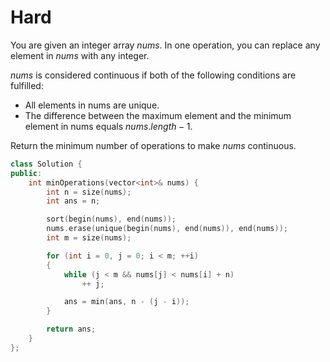 # Hard

You are given an integer array $nums$. In one operation, you can replace any element in $nums$ with any integer.

$nums$ is considered continuous if both of the following conditions are fulfilled:

- All elements in nums are unique.
- The difference between the maximum element and the minimum element in nums equals $nums.length - 1$.

Return the minimum number of operations to make $nums$ continuous.

```cpp
class Solution {
public:
    int minOperations(vector<int>& nums) {
        int n = size(nums);
        int ans = n;

        sort(begin(nums), end(nums));
        nums.erase(unique(begin(nums), end(nums)), end(nums));
        int m = size(nums);

        for (int i = 0, j = 0; i < m; ++i)
        {
            while (j < m && nums[j] < nums[i] + n)
                ++ j;

            ans = min(ans, n - (j - i));
        }

        return ans;
    }
};
```
